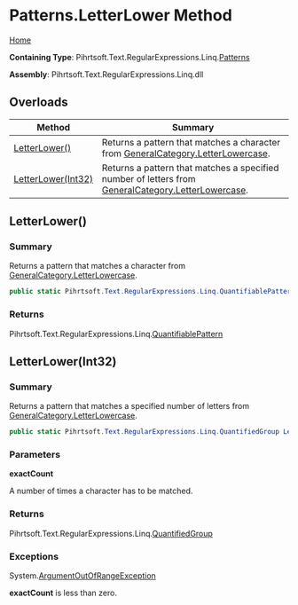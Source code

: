# Patterns\.LetterLower Method

[Home](../../../../../../README.md)

**Containing Type**: Pihrtsoft\.Text\.RegularExpressions\.Linq\.[Patterns](../README.md)

**Assembly**: Pihrtsoft\.Text\.RegularExpressions\.Linq\.dll

## Overloads

| Method | Summary |
| ------ | ------- |
| [LetterLower()](#Pihrtsoft_Text_RegularExpressions_Linq_Patterns_LetterLower) | Returns a pattern that matches a character from [GeneralCategory.LetterLowercase](../../GeneralCategory/LetterLowercase/README.md)\. |
| [LetterLower(Int32)](#Pihrtsoft_Text_RegularExpressions_Linq_Patterns_LetterLower_System_Int32_) | Returns a pattern that matches a specified number of letters from [GeneralCategory.LetterLowercase](../../GeneralCategory/LetterLowercase/README.md)\. |

## LetterLower\(\) <a name="Pihrtsoft_Text_RegularExpressions_Linq_Patterns_LetterLower"></a>

### Summary

Returns a pattern that matches a character from [GeneralCategory.LetterLowercase](../../GeneralCategory/LetterLowercase/README.md)\.

```csharp
public static Pihrtsoft.Text.RegularExpressions.Linq.QuantifiablePattern LetterLower()
```

### Returns

Pihrtsoft\.Text\.RegularExpressions\.Linq\.[QuantifiablePattern](../../QuantifiablePattern/README.md)

## LetterLower\(Int32\) <a name="Pihrtsoft_Text_RegularExpressions_Linq_Patterns_LetterLower_System_Int32_"></a>

### Summary

Returns a pattern that matches a specified number of letters from [GeneralCategory.LetterLowercase](../../GeneralCategory/LetterLowercase/README.md)\.

```csharp
public static Pihrtsoft.Text.RegularExpressions.Linq.QuantifiedGroup LetterLower(int exactCount)
```

### Parameters

**exactCount**

A number of times a character has to be matched\.

### Returns

Pihrtsoft\.Text\.RegularExpressions\.Linq\.[QuantifiedGroup](../../QuantifiedGroup/README.md)

### Exceptions

System\.[ArgumentOutOfRangeException](https://docs.microsoft.com/en-us/dotnet/api/system.argumentoutofrangeexception)

**exactCount** is less than zero\.

